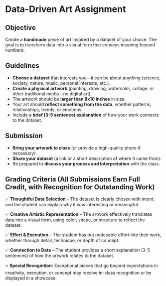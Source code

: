 # Data-Driven Art Assignment  

## Objective  
Create a **handmade** piece of art inspired by a dataset of your choice. The goal is to transform data into a visual form that conveys meaning beyond numbers.  

## Guidelines  
- **Choose a dataset** that interests you—it can be about anything (science, society, nature, music, personal interests, etc.).  
- **Create a physical artwork** (painting, drawing, watercolor, collage, or other traditional media—no digital art).  
- The artwork should be **larger than 8x10 inches** in size.  
- Your art should **reflect something from the data**, whether patterns, relationships, trends, or emotions.  
- Include a **brief (3-5 sentence) explanation** of how your work connects to the dataset.  

## Submission  
- **Bring your artwork to class** (or provide a high-quality photo if necessary).  
- **Share your dataset** (a link or a short description of where it came from).  
- Be prepared to **discuss your process and interpretation** with the class.  

## Grading Criteria (All Submissions Earn Full Credit, with Recognition for Outstanding Work)  

✅ **Thoughtful Data Selection** – The dataset is clearly chosen with intent, and the student can explain why it was interesting or meaningful.  

✅ **Creative Artistic Representation** – The artwork effectively translates data into a visual form, using color, shape, or structure to reflect the dataset.  

✅ **Effort & Execution** – The student has put noticeable effort into their work, whether through detail, technique, or depth of concept.  

✅ **Connection to Data** – The student provides a short explanation (3-5 sentences) of how the artwork relates to the dataset.  

⭐ **Special Recognition:** Exceptional pieces that go beyond expectations in creativity, execution, or concept may receive in-class recognition or be displayed in a showcase.  
